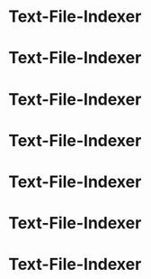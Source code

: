 # Text-File-Indexer
# Text-File-Indexer
# Text-File-Indexer
# Text-File-Indexer
# Text-File-Indexer
# Text-File-Indexer
# Text-File-Indexer
